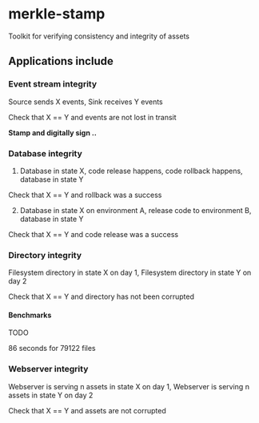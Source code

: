 # merkle-stamp
Toolkit for verifying consistency and integrity of assets

## Applications include

### Event stream integrity

Source sends X events, Sink receives Y events

Check that X == Y and events are not lost in transit

**Stamp and digitally sign ..**


### Database integrity

1) Database in state X, code release happens, code rollback happens, database in state Y

Check that X == Y and rollback was a success

2) Database in state X on environment A, release code to environment B, database in state Y

Check that X == Y and code release was a success


### Directory integrity

Filesystem directory in state X on day 1, Filesystem directory in state Y on day 2

Check that X == Y and directory has not been corrupted

#### Benchmarks

TODO

86 seconds for 79122 files 


### Webserver integrity

Webserver is serving n assets in state X on day 1, Webserver is serving n assets in state Y on day 2

Check that X == Y and assets are not corrupted
